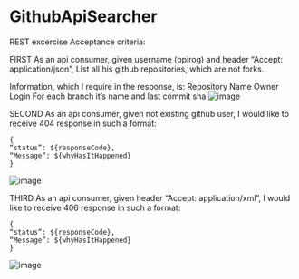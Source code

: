# GithubApiSearcher
REST excercise
Acceptance criteria:

FIRST
As an api consumer, given username (ppirog) and header “Accept: application/json”, 
List all his github repositories, which are not forks. 

Information, which I require in the response, is:
Repository Name
Owner Login
For each branch it’s name and last commit sha
![image](https://github.com/ppirog/GithubApiSearcher/assets/126290295/f829ccd8-96b2-4501-be9c-ea2281e3417a)



SECOND
As an api consumer, given not existing github user, I would like to receive 404 response in such a format:


    {
    “status”: ${responseCode},    
    “Message”: ${whyHasItHappened}     
    }
![image](https://github.com/ppirog/GithubApiSearcher/assets/126290295/8d82cfcd-6a7e-411f-8450-88567934e7ec)

THIRD
As an api consumer, given header “Accept: application/xml”, I would like to receive 406 response in such a format:
    
    {
    “status”: ${responseCode},   
    “Message”: ${whyHasItHappened} 
    }

![image](https://github.com/ppirog/GithubApiSearcher/assets/126290295/b19f85d7-2bf6-4937-ac82-747d12c37325)




